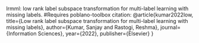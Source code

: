 lrmml: low rank label subspace transformation for multi-label learning with missing labels.
#Requires poblano-toolbox
citation:
@article{kumar2022low,
  title={Low rank label subspace transformation for multi-label learning with missing labels},
  author={Kumar, Sanjay and Rastogi, Reshma},
  journal={Information Sciences},
  year={2022},
  publisher={Elsevier}
}
